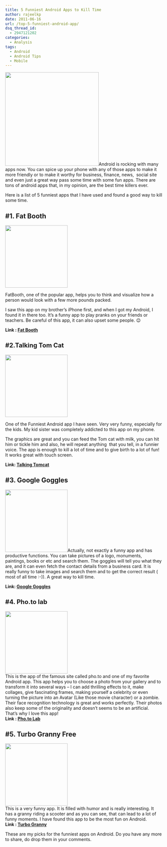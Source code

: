 ```yaml
---
title: 5 Funniest Android Apps to Kill Time
author: rajeelkp
date: 2011-06-16
url: /top-5-funniest-android-app/
dsq_thread_id:
  - 2947121202
categories:
  - Analysis
tags:
  - Android
  - Android Tips
  - Mobile
---
```

[<img class="alignright size-full wp-image-33129" title="Android_logo" src="http://cdn.devilsworkshop.org/files/2010/11/Android_logo.png" alt="" width="300" height="300" />][1]Android is rocking with many apps now. You can spice up your phone with any of those apps to make it more friendly or to make it worthy for business, finance, news,  social site and even just a great way pass some time with some fun apps. There are tons of android apps that, in my opinion, are the best time killers ever.

Here is a list of 5 funniest apps that I have used and found a good way to kill some time.

## **#1. Fat Booth**

<a rel="attachment wp-att-40920" href="http://devilsworkshop.org/top-5-funniest-android-app/fatbooth/"><img class="alignleft" title="fatbooth" src="http://cdn.devilsworkshop.org/files/2011/06/fatbooth-200x200.jpg" alt="" width="200" height="200" /></a>

FatBooth, one of the popular app, helps you to think and visualize how a person would look with a few more pounds packed.

I saw this app on my brother&#8217;s iPhone first, and when I got my Android, I found it in there too. It&#8217;s a funny app to play pranks on your friends or teachers. Be careful of this app, it can also upset some people. 😉

**Link : <a href="https://market.android.com/details?id=com.piviandco.fatbooth" onclick="_gaq.push(['_trackEvent', 'outbound-article', 'https://market.android.com/details?id=com.piviandco.fatbooth', 'Fat Booth']);" >Fat Booth</a>**

## <span style="font-size: 20px; font-weight: bold;"><strong>#2.Talking Tom Cat</strong></span>

<span style="font-size: 20px; font-weight: bold;"><strong><strong><a rel="attachment wp-att-40923" href="http://devilsworkshop.org/top-5-funniest-android-app/talking-tom/"><img class="alignright" title="Talking Tom" src="http://cdn.devilsworkshop.org/files/2011/06/Talking-Tom.jpg" alt="" width="200" height="200" /></a></strong></strong></span>

One of the Funniest Android app I have seen. Very very funny, especially for the kids. My kid sister was completely addicted to this app on my phone.

The graphics are great and you can feed the Tom cat with milk, you can hit him or tickle him and also, he will repeat anything  that you tell, in a funnier voice. The app is enough to kill a lot of time and to give birth to a lot of fun! It works great with touch screen.

**Link: <a href="https://market.android.com/details?id=com.outfit7.talkingtom" onclick="_gaq.push(['_trackEvent', 'outbound-article', 'https://market.android.com/details?id=com.outfit7.talkingtom', 'Talking Tomcat']);" >Talking Tomcat</a>**

## #3. Google Goggles

<a rel="attachment wp-att-40922" href="http://devilsworkshop.org/top-5-funniest-android-app/googlegoggles/"><img class="alignleft" title="GoogleGoggles" src="http://cdn.devilsworkshop.org/files/2011/06/GoogleGoggles-200x200.jpg" alt="" width="200" height="200" /></a>Actually, not exactly a funny app and has productive functions. You can take pictures of a logo, monuments, paintings, books or etc and search them. The goggles will tell you what they are, and it can even fetch the contact details from a business card. It is really funny to take images and search them and to get the correct result ( most of all time :-)). A great way to kill time.

**Link: <a href="https://market.android.com/details?id=com.google.android.apps.unveil" onclick="_gaq.push(['_trackEvent', 'outbound-article', 'https://market.android.com/details?id=com.google.android.apps.unveil', 'Google Goggles']);" >Google Goggles</a>**

## <span style="font-size: 20px; font-weight: bold;">#4. Pho.to lab</span>

<div>
  <a rel="attachment wp-att-40934" href="http://devilsworkshop.org/top-5-funniest-android-app/photo-ab/"><img class="size-thumbnail wp-image-40934 alignright" title="photo ab" src="http://cdn.devilsworkshop.org/files/2011/06/photo-ab-200x200.jpg" alt="" width="200" height="200" /></a>
</div>

<div>
  This is the app of the famous site called pho.to and one of my favorite Android app. This app helps you to choose a photo from your gallery and to transform it into several ways &#8211; I can add thrilling effects to it, make collages, give fascinating frames, making yourself a celebrity or even turning the picture into an Avatar (Like those movie character) or a zombie.
</div>

<div>
  Their face recognition technology is great and works perfectly. Their photos also keep some of the originality and doesn&#8217;t seems to be an artificial. That&#8217;s why I love this app!
</div>

<div>
</div>

<div>
  <strong>Link : <a href="https://market.android.com/details?id=vsin.t16_funny_photo" onclick="_gaq.push(['_trackEvent', 'outbound-article', 'https://market.android.com/details?id=vsin.t16_funny_photo', 'Pho.to Lab']);" >Pho.to Lab</a></strong>
</div>

## #5. Turbo Granny Free

<div>
  <img class="size-thumbnail wp-image-40935 alignleft" title="turbo" src="http://cdn.devilsworkshop.org/files/2011/06/turbo-200x200.jpg" alt="" width="200" height="200" />
</div>

<div>
  This is a very funny app. It is filled with humor and is really interesting. It has a granny riding a scooter and as you can see, that can lead to a lot of funny moments. I have found this app to be the most fun on Android.
</div>

<div>
</div>

<div>
  <strong>Link : <a href="https://market.android.com/details?id=com.imperialgamestudio.turbogrannies_lite" onclick="_gaq.push(['_trackEvent', 'outbound-article', 'https://market.android.com/details?id=com.imperialgamestudio.turbogrannies_lite', 'Turbo Granny']);" >Turbo Granny</a> </strong>
</div>

These are my picks for the funniest apps on Android. Do you have any more to share, do drop them in your comments.

 [1]: http://cdn.devilsworkshop.org/files/2010/11/Android_logo.png
